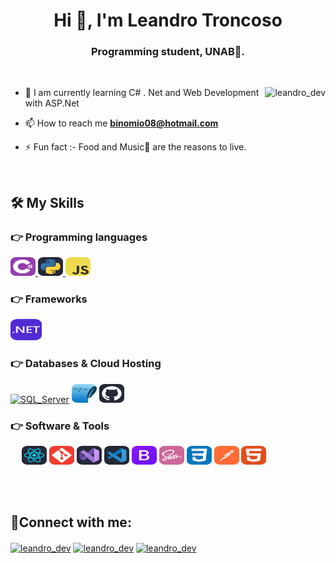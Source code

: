 <h1 align="center">Hi 👋, I'm Leandro Troncoso</h1>
<h3 align="center">Programming student, UNAB🌟.</h3>

<br>

<p><img align="right" src="https://github.com/Adam-pw/Adam-pw/blob/main/animation_500_kxa883sd.gif" alt="leandro_dev" /></p>


- 🌱 I am currently learning C# . Net and Web Development with ASP.Net

- 📫 How to reach me **binomio08@hotmail.com**

- ⚡ Fun fact :- Food and Music🎵 are the reasons to live.

<br>

## 🛠️ My Skills

### 👉 Programming languages

<p align="left"> 
  

  <a href="https://learn.microsoft.com/es-es/dotnet/csharp/">
    <img alt="C#" src="https://github.com/tandpfun/skill-icons/blob/main/icons/CS.svg"height="30" width="40"/>
  </a>
<a href="https://python.org/">
    <img alt="PY" src="https://github.com/tandpfun/skill-icons/blob/main/icons/Python-Dark.svg" height="30" width="40"/>
  </a>
<a href="https://developer.mozilla.org/es/docs/Web/JavaScript">
    <img alt="JS" src="https://github.com/tandpfun/skill-icons/blob/main/icons/JavaScript.svg" alt="JS" height="30" width="40"/>
  </a>


</p>

### 👉 Frameworks
<p align="left"> 
  <a href="https://learn.microsoft.com/es-es/dotnet/" target="_blank"> 
     <img alt=".Net" src="https://github.com/tandpfun/skill-icons/blob/main/icons/DotNet.svg" height="34" width="50">
   </a>
</p>

### 👉 Databases & Cloud Hosting
<p align="left">
    <a href="https://learn.microsoft.com/es-es/sql/?view=sql-server-ver16"><img alt="SQL_Server" src="https://ipappg.edu.pe/blog/wp-content/uploads/2022/05/mssqlserver.png" height="30" width="40" Color=white></a>
    <a href="https://www.sqlite.org/"><img alt="SQLite" src ="https://github.com/tandpfun/skill-icons/blob/main/icons/SQLite.svg" height="30" width="40"/></a>
    <a href="https://www.github.com"><img alt="GitHub Pages" src="https://github.com/tandpfun/skill-icons/blob/main/icons/Github-Dark.svg" height="30" width="40"></a>
 </p>

 ### 👉 Software & Tools
 
<p>
  &emsp;
    <a href="#"><img alt="React" src="https://github.com/tandpfun/skill-icons/blob/main/icons/React-Dark.svg" height="30" width="40"></a>
    <a href="#"><img alt="Git" src="https://github.com/tandpfun/skill-icons/blob/main/icons/Git.svg" height="30" width="40"></a>
    <a href="#"><img alt="Visual Studio" src="https://github.com/tandpfun/skill-icons/blob/main/icons/VisualStudio-Dark.svg" height="30" width="40"></a>
    <a href="#"><img alt="Visual Studio Code" src="https://github.com/tandpfun/skill-icons/blob/main/icons/VSCode-Dark.svg" height="30" width="40"></a>
    <a href="#"><img alt="Bootstrap" src="https://github.com/tandpfun/skill-icons/blob/main/icons/Bootstrap.svg" height="30" width="40"></a>
    <a href="#"><img alt="Sass" src="https://github.com/tandpfun/skill-icons/blob/main/icons/Sass.svg" height="30" width="40"></a>
    <a href="#"><img alt="Css" src="https://github.com/tandpfun/skill-icons/blob/main/icons/CSS.svg" height="30" width="40"></a>
    <a href="#"><img alt="Postman" src="https://github.com/tandpfun/skill-icons/blob/main/icons/Postman.svg" height="30" width="40"></a>
    <a href="#"><img alt="Html" src="https://github.com/tandpfun/skill-icons/blob/main/icons/HTML.svg" height="30" width="40"></a>
    
</p>
<br>
<br>

## 📠Connect with me:
<p align="left">
  <a href="www.linkedin.com/in/leandro-troncoso-dev" target="blank"><img align="center"
      src="https://raw.githubusercontent.com/rahuldkjain/github-profile-readme-generator/master/src/images/icons/Social/linked-in-alt.svg"
      alt="leandro_dev" height="30" width="40" /></a>
  <a href="https://www.facebook.com/leandro.troncoso.1694/" target="blank"><img align="center"
      src="https://raw.githubusercontent.com/rahuldkjain/github-profile-readme-generator/master/src/images/icons/Social/facebook.svg"
      alt="leandro_dev" height="30" width="40" /></a>
  <a href="https://www.instagram.com/leandro.javier/" target="blank"><img align="center"
      src="https://raw.githubusercontent.com/rahuldkjain/github-profile-readme-generator/master/src/images/icons/Social/instagram.svg"
      alt="leandro_dev" height="30" width="40" /></a>
</p>
